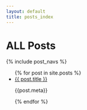 ```yaml
---
layout: default
title: posts_index
---
```


# ALL Posts
{% include post_navs %}

<ul>
{% for post in site.posts %}
<li>
<a href="">{{ post.title }}</a>
<p>{{post.meta}}</p>
</li>
{% endfor %}
</ul>

 
